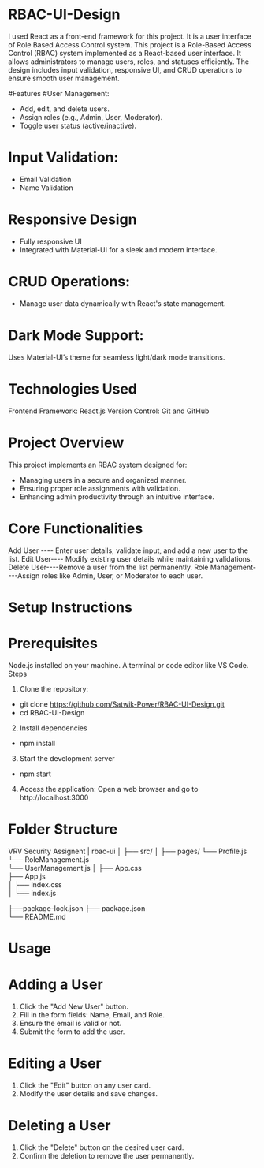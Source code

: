 # RBAC-UI-Design
I used React as a front-end framework for this project. It is a user interface of Role Based Access Control system.
This project is a Role-Based Access Control (RBAC) system implemented as a React-based user interface. It allows administrators to manage users, roles, and statuses efficiently. The design includes input validation, responsive UI, and CRUD operations to ensure smooth user management.

#Features
#User Management:
- Add, edit, and delete users.
- Assign roles (e.g., Admin, User, Moderator).
- Toggle user status (active/inactive).

# Input Validation:
- Email Validation
- Name Validation
  
# Responsive Design
- Fully responsive UI
- Integrated with Material-UI for a sleek and modern interface.

# CRUD Operations:
- Manage user data dynamically with React's state management.

# Dark Mode Support:
Uses Material-UI’s theme for seamless light/dark mode transitions.


# Technologies Used
Frontend Framework: React.js
Version Control: Git and GitHub

# Project Overview
This project implements an RBAC system designed for:
- Managing users in a secure and organized manner.
- Ensuring proper role assignments with validation.
- Enhancing admin productivity through an intuitive interface.

  
# Core Functionalities
Add User ---- Enter user details, validate input, and add a new user to the list.
Edit User---- Modify existing user details while maintaining validations.
Delete User----Remove a user from the list permanently.
Role Management----Assign roles like Admin, User, or Moderator to each user.


# Setup Instructions
# Prerequisites
Node.js installed on your machine.
A terminal or code editor like VS Code.
Steps
1) Clone the repository:
- git clone https://github.com/Satwik-Power/RBAC-UI-Design.git
- cd RBAC-UI-Design

2) Install dependencies
- npm install
  
3) Start the development server
- npm start
  
4) Access the application: Open a web browser and go to http://localhost:3000




# Folder Structure
VRV Security Assignent
|
rbac-ui
│
├── src/
│   ├── pages/
        └── Profile.js
        └── RoleManagement.js  
        └── UserManagement.js
│   ├── App.css                 
    ├── App.js                 
│   ├── index.css                
│   └── index.js              

├──package-lock.json
├── package.json               
└── README.md              



# Usage

# Adding a User
1) Click the "Add New User" button.
2) Fill in the form fields: Name, Email, and Role.
3) Ensure the email is valid or not.
4) Submit the form to add the user.

# Editing a User
1) Click the "Edit" button on any user card.
2) Modify the user details and save changes.

# Deleting a User
1) Click the "Delete" button on the desired user card.
2) Confirm the deletion to remove the user permanently.
